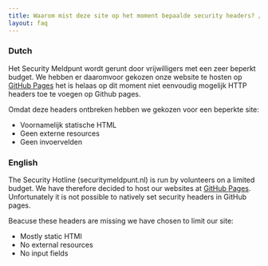 ```yaml
---
title: Waarom mist deze site op het moment bepaalde security headers? /Why is this site missing certain security headers? 
layout: faq
---
```


### Dutch

Het Security Meldpunt wordt gerunt door vrijwilligers met een zeer beperkt budget. We hebben er daaromvoor gekozen onze website te hosten op [GitHub Pages](https://pages.github.com/) het is helaas op dit moment niet eenvoudig mogelijk HTTP headers toe te voegen op Github pages.

Omdat deze headers ontbreken hebben we gekozen voor een beperkte site:
* Voornamelijk statische HTML 
* Geen externe resources
* Geen invoervelden

### English

The Security Hotline (securitymeldpunt.nl) is run by volunteers on a limited budget. We have therefore decided to host our websites at [GitHub Pages](https://pages.github.com/). Unfortunately it is not possible to natively set security headers in GitHub pages. 

Beacuse these headers are missing we have chosen to limit our site:
* Mostly static HTMl 
* No external resources
* No input fields
